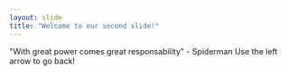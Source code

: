 ```yaml
---
layout: slide
title: "Welcome to our second slide!"
---
```

"With great power comes great responsability" - Spiderman
Use the left arrow to go back!
